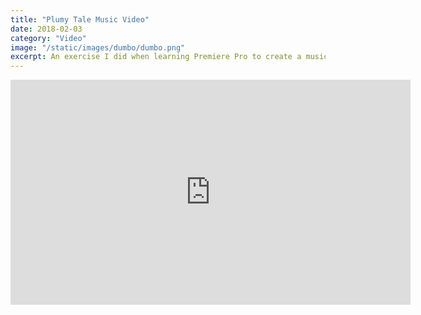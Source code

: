 ```yaml
---
title: "Plumy Tale Music Video"
date: 2018-02-03
category: "Video"
image: "/static/images/dumbo/dumbo.png"
excerpt: An exercise I did when learning Premiere Pro to create a music video using public domain music and videos.
---
```


<iframe src="https://player.vimeo.com/video/254124657" width="640" height="360" frameborder="0" allow="autoplay; fullscreen" allowfullscreen></iframe>
